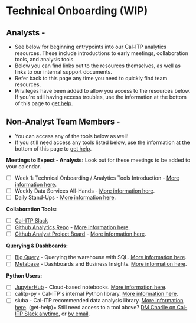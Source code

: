# Technical Onboarding (WIP)
## Analysts -
* See below for beginning entrypoints into our Cal-ITP analytics resources. These include introductions to early meetings, collaboration tools, and analysis tools.
* Below you can find links out to the resources themselves, as well as links to our internal support documents.
* Refer back to this page any time you need to quickly find team resources.
* Privileges have been added to allow you access to the resources below. If you're still having access troubles, use the information at the bottom of this page to [get help](get-help).

## Non-Analyst Team Members -
* You can access any of the tools below as well!
* If you still need access any tools listed below, use the information at the bottom of this page to [get help](get-help).

**Meetings to Expect - Analysts:**
Look out for these meetings to be added to your calendar.

- [ ]  Week 1:  Technical Onboarding / Analytics Tools Introduction - [More information here](week-one-meeting).
- [ ]  Weekly Data Services All-Hands - [More information here](weekly-data-services).
- [ ]  Daily Stand-Ups - [More information here](daily-stand-ups).

**Collaboration Tools:**

- [ ] [Cal-ITP Slack](https://cal-itp.slack.com)
- [ ] [Github Analytics Repo](https://github.com/cal-itp/data-analyses) - [More information here](analytics-repo).
- [ ]  [Github Analyst Project Board](https://github.com/cal-itp/data-infra/projects/6)  - [More information here](analytics-project-board).

**Querying & Dashboards:**

- [ ]  [Big Query](https://console.cloud.google.com/bigquery/) - Querying the warehouse with SQL. [More information here](big-query).
- [ ]  [Metabase](https://dashboards.calitp.org/) - Dashboards and Business Insights. [More information here](metabase).

**Python Users:**

- [ ]  [JupyterHub](https://hubtest.k8s.calitp.jarv.us/) - Cloud-based notebooks. [More information here](jupyterhub).
- [ ]  calitp-py - Cal-ITP's internal Python library. [More information here](calitp).
- [ ]  siuba - Cal-ITP recommended data analysis library. [More information here](siuba).
(get-help)=
Still need access to a tool above? <a href="https://cal-itp.slack.com/team/U027GAVHFST" target="_blank">DM Charlie on Cal-ITP Slack anytime</a>, or <a href = "mailto: charlie.c@jarv.us?subject=Cal-ITP Access Issues&body=I need access to:" target="_blank">by email</a>.
